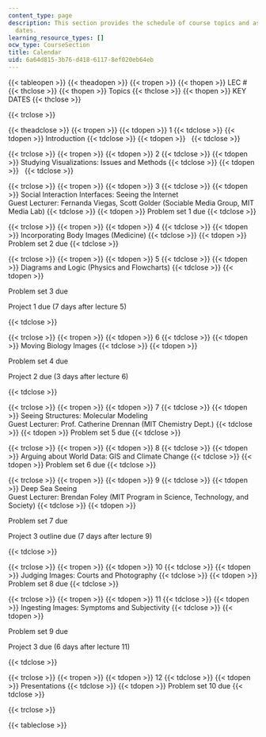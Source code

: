 ```yaml
---
content_type: page
description: This section provides the schedule of course topics and assignment due
  dates.
learning_resource_types: []
ocw_type: CourseSection
title: Calendar
uid: 6a64d815-3b76-d418-6117-8ef020eb64eb
---
```


{{< tableopen >}}
{{< theadopen >}}
{{< tropen >}}
{{< thopen >}}
LEC #
{{< thclose >}}
{{< thopen >}}
Topics
{{< thclose >}}
{{< thopen >}}
KEY DATES
{{< thclose >}}

{{< trclose >}}

{{< theadclose >}}
{{< tropen >}}
{{< tdopen >}}
1
{{< tdclose >}}
{{< tdopen >}}
Introduction
{{< tdclose >}}
{{< tdopen >}}
 
{{< tdclose >}}

{{< trclose >}}
{{< tropen >}}
{{< tdopen >}}
2
{{< tdclose >}}
{{< tdopen >}}
Studying Visualizations: Issues and Methods
{{< tdclose >}}
{{< tdopen >}}
 
{{< tdclose >}}

{{< trclose >}}
{{< tropen >}}
{{< tdopen >}}
3
{{< tdclose >}}
{{< tdopen >}}
Social Interaction Interfaces: Seeing the Internet  
Guest Lecturer: Fernanda Viegas, Scott Golder (Sociable Media Group, MIT Media Lab)
{{< tdclose >}}
{{< tdopen >}}
Problem set 1 due
{{< tdclose >}}

{{< trclose >}}
{{< tropen >}}
{{< tdopen >}}
4
{{< tdclose >}}
{{< tdopen >}}
Incorporating Body Images (Medicine)
{{< tdclose >}}
{{< tdopen >}}
Problem set 2 due
{{< tdclose >}}

{{< trclose >}}
{{< tropen >}}
{{< tdopen >}}
5
{{< tdclose >}}
{{< tdopen >}}
Diagrams and Logic (Physics and Flowcharts)
{{< tdclose >}}
{{< tdopen >}}


Problem set 3 due

Project 1 due (7 days after lecture 5)


{{< tdclose >}}

{{< trclose >}}
{{< tropen >}}
{{< tdopen >}}
6
{{< tdclose >}}
{{< tdopen >}}
Moving Biology Images
{{< tdclose >}}
{{< tdopen >}}


Problem set 4 due

Project 2 due (3 days after lecture 6)


{{< tdclose >}}

{{< trclose >}}
{{< tropen >}}
{{< tdopen >}}
7
{{< tdclose >}}
{{< tdopen >}}
Seeing Structures: Molecular Modeling  
Guest Lecturer: Prof. Catherine Drennan (MIT Chemistry Dept.)
{{< tdclose >}}
{{< tdopen >}}
Problem set 5 due
{{< tdclose >}}

{{< trclose >}}
{{< tropen >}}
{{< tdopen >}}
8
{{< tdclose >}}
{{< tdopen >}}
Arguing about World Data: GIS and Climate Change
{{< tdclose >}}
{{< tdopen >}}
Problem set 6 due
{{< tdclose >}}

{{< trclose >}}
{{< tropen >}}
{{< tdopen >}}
9
{{< tdclose >}}
{{< tdopen >}}
Deep Sea Seeing  
Guest Lecturer: Brendan Foley (MIT Program in Science, Technology, and Society)
{{< tdclose >}}
{{< tdopen >}}


Problem set 7 due

Project 3 outline due (7 days after lecture 9)


{{< tdclose >}}

{{< trclose >}}
{{< tropen >}}
{{< tdopen >}}
10
{{< tdclose >}}
{{< tdopen >}}
Judging Images: Courts and Photography
{{< tdclose >}}
{{< tdopen >}}
Problem set 8 due
{{< tdclose >}}

{{< trclose >}}
{{< tropen >}}
{{< tdopen >}}
11
{{< tdclose >}}
{{< tdopen >}}
Ingesting Images: Symptoms and Subjectivity
{{< tdclose >}}
{{< tdopen >}}


Problem set 9 due

Project 3 due (6 days after lecture 11)


{{< tdclose >}}

{{< trclose >}}
{{< tropen >}}
{{< tdopen >}}
12
{{< tdclose >}}
{{< tdopen >}}
Presentations
{{< tdclose >}}
{{< tdopen >}}
Problem set 10 due
{{< tdclose >}}

{{< trclose >}}

{{< tableclose >}}